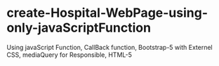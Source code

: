 # create-Hospital-WebPage-using-only-javaScriptFunction
Using javaScript Function, CallBack function, Bootstrap-5 with Externel CSS, mediaQuery for Responsible, HTML-5 
